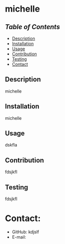 # michelle

## *Table of Contents*

* [Description](#description)
* [Installation](#installation)
* [Usage](#usage)
* [Contribution](#contribution)
* [Testing](#testing)
* [Contact](#contact)

## Description 
michelle
## Installation
michelle
## Usage 
dskfla
## Contribution
fdsjkfl
## Testing 
fdsjkfl

# Contact:
* GitHub: kdjslf
* E-mail: <djskfla>
    